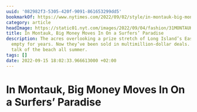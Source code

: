 ```yaml
---
uuid: '082982f3-5305-420f-9091-861653299dd5'
bookmarkOf: https://www.nytimes.com/2022/09/02/style/in-montauk-big-money-moves-in-on-a-surfers-paradise.html
category: article
headImage: https://static01.nyt.com/images/2022/09/04/fashion/31MONTAUK1/31MONTAUK1-facebookJumbo.jpg
title: In Montauk, Big Money Moves In On a Surfers’ Paradise
description: The acres overlooking a prize stretch of Long Island’s East End were
  empty for years. Now they’ve been sold in multimillion-dollar deals. It’s been the
  talk of the beach all summer.
tags: []
date: 2022-09-15 18:02:33.966613000 +02:00
---
```

# In Montauk, Big Money Moves In On a Surfers’ Paradise

